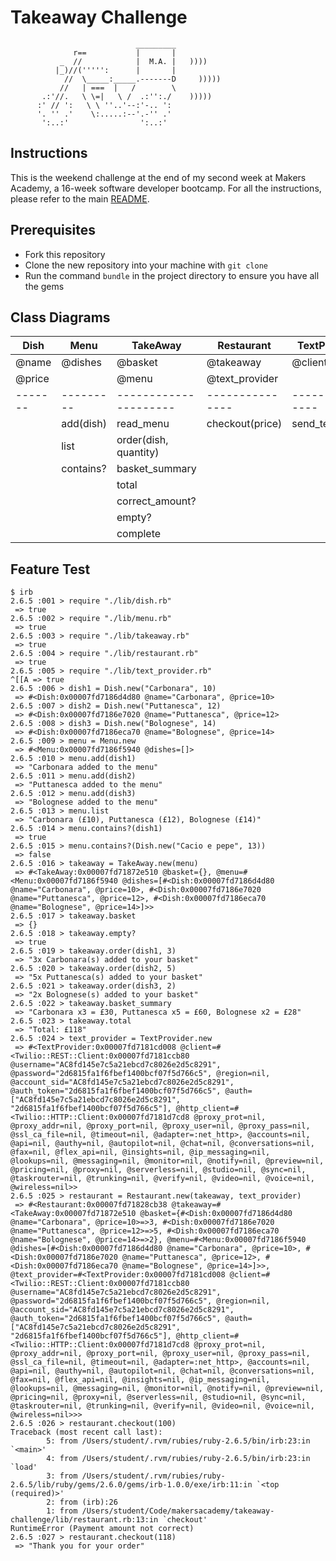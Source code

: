 Takeaway Challenge
==================
```
                            _________
              r==           |       |
           _  //            |  M.A. |   ))))
          |_)//(''''':      |       |
            //  \_____:_____.-------D     )))))
           //   | ===  |   /        \
       .:'//.   \ \=|   \ /  .:'':./    )))))
      :' // ':   \ \ ''..'--:'-.. ':
      '. '' .'    \:.....:--'.-'' .'
       ':..:'                ':..:'

 ```

Instructions
-------

This is the weekend challenge at the end of my second week at Makers Academy, a 16-week software developer bootcamp. For all the instructions, please refer to the main [README](https://github.com/AndreaDiotallevi/takeaway-challenge/blob/master/README.md).

Prerequisites
-------

* Fork this repository
* Clone the new repository into your machine with ```git clone```
* Run the command ```bundle``` in the project directory to ensure you have all the gems

Class Diagrams
-------

| Dish   | Menu      | TakeAway              | Restaurant      | TextProvider    |
| ---    | ----      | ---                   | ---             | ---             |
| @name  | @dishes   | @basket               | @takeaway       | @client         |
| @price |           | @menu                 | @text_provider  |                 |
|------- | --------- | --------------------- | --------------- | --------------- |
|        | add(dish) | read_menu             | checkout(price) | send_text(time) |
|        | list      | order(dish, quantity) |                 |                 |
|        | contains? | basket_summary        |                 |                 |
|        |           | total                 |                 |                 |
|        |           | correct_amount?       |                 |                 |
|        |           | empty?                |                 |                 |
|        |           | complete              |                 |                 |

Feature Test
-------

```
$ irb
2.6.5 :001 > require "./lib/dish.rb"
 => true 
2.6.5 :002 > require "./lib/menu.rb"
 => true 
2.6.5 :003 > require "./lib/takeaway.rb"
 => true 
2.6.5 :004 > require "./lib/restaurant.rb"
 => true 
2.6.5 :005 > require "./lib/text_provider.rb"
^[[A => true 
2.6.5 :006 > dish1 = Dish.new("Carbonara", 10)
 => #<Dish:0x00007fd7186d4d80 @name="Carbonara", @price=10> 
2.6.5 :007 > dish2 = Dish.new("Puttanesca", 12)
 => #<Dish:0x00007fd7186e7020 @name="Puttanesca", @price=12> 
2.6.5 :008 > dish3 = Dish.new("Bolognese", 14)
 => #<Dish:0x00007fd7186eca70 @name="Bolognese", @price=14> 
2.6.5 :009 > menu = Menu.new
 => #<Menu:0x00007fd7186f5940 @dishes=[]> 
2.6.5 :010 > menu.add(dish1)
 => "Carbonara added to the menu" 
2.6.5 :011 > menu.add(dish2)
 => "Puttanesca added to the menu" 
2.6.5 :012 > menu.add(dish3)
 => "Bolognese added to the menu" 
2.6.5 :013 > menu.list
 => "Carbonara (£10), Puttanesca (£12), Bolognese (£14)" 
2.6.5 :014 > menu.contains?(dish1)
 => true 
2.6.5 :015 > menu.contains?(Dish.new("Cacio e pepe", 13))
 => false 
2.6.5 :016 > takeaway = TakeAway.new(menu)
 => #<TakeAway:0x00007fd71872e510 @basket={}, @menu=#<Menu:0x00007fd7186f5940 @dishes=[#<Dish:0x00007fd7186d4d80 @name="Carbonara", @price=10>, #<Dish:0x00007fd7186e7020 @name="Puttanesca", @price=12>, #<Dish:0x00007fd7186eca70 @name="Bolognese", @price=14>]>> 
2.6.5 :017 > takeaway.basket
 => {} 
2.6.5 :018 > takeaway.empty?
 => true 
2.6.5 :019 > takeaway.order(dish1, 3)
 => "3x Carbonara(s) added to your basket" 
2.6.5 :020 > takeaway.order(dish2, 5)
 => "5x Puttanesca(s) added to your basket" 
2.6.5 :021 > takeaway.order(dish3, 2)
 => "2x Bolognese(s) added to your basket" 
2.6.5 :022 > takeaway.basket_summary
 => "Carbonara x3 = £30, Puttanesca x5 = £60, Bolognese x2 = £28" 
2.6.5 :023 > takeaway.total
 => "Total: £118" 
2.6.5 :024 > text_provider = TextProvider.new
 => #<TextProvider:0x00007fd7181cd008 @client=#<Twilio::REST::Client:0x00007fd7181ccb80 @username="AC8fd145e7c5a21ebcd7c8026e2d5c8291", @password="2d6815fa1f6fbef1400bcf07f5d766c5", @region=nil, @account_sid="AC8fd145e7c5a21ebcd7c8026e2d5c8291", @auth_token="2d6815fa1f6fbef1400bcf07f5d766c5", @auth=["AC8fd145e7c5a21ebcd7c8026e2d5c8291", "2d6815fa1f6fbef1400bcf07f5d766c5"], @http_client=#<Twilio::HTTP::Client:0x00007fd7181d7cd8 @proxy_prot=nil, @proxy_addr=nil, @proxy_port=nil, @proxy_user=nil, @proxy_pass=nil, @ssl_ca_file=nil, @timeout=nil, @adapter=:net_http>, @accounts=nil, @api=nil, @authy=nil, @autopilot=nil, @chat=nil, @conversations=nil, @fax=nil, @flex_api=nil, @insights=nil, @ip_messaging=nil, @lookups=nil, @messaging=nil, @monitor=nil, @notify=nil, @preview=nil, @pricing=nil, @proxy=nil, @serverless=nil, @studio=nil, @sync=nil, @taskrouter=nil, @trunking=nil, @verify=nil, @video=nil, @voice=nil, @wireless=nil>> 
2.6.5 :025 > restaurant = Restaurant.new(takeaway, text_provider)
 => #<Restaurant:0x00007fd71828cb38 @takeaway=#<TakeAway:0x00007fd71872e510 @basket={#<Dish:0x00007fd7186d4d80 @name="Carbonara", @price=10>=>3, #<Dish:0x00007fd7186e7020 @name="Puttanesca", @price=12>=>5, #<Dish:0x00007fd7186eca70 @name="Bolognese", @price=14>=>2}, @menu=#<Menu:0x00007fd7186f5940 @dishes=[#<Dish:0x00007fd7186d4d80 @name="Carbonara", @price=10>, #<Dish:0x00007fd7186e7020 @name="Puttanesca", @price=12>, #<Dish:0x00007fd7186eca70 @name="Bolognese", @price=14>]>>, @text_provider=#<TextProvider:0x00007fd7181cd008 @client=#<Twilio::REST::Client:0x00007fd7181ccb80 @username="AC8fd145e7c5a21ebcd7c8026e2d5c8291", @password="2d6815fa1f6fbef1400bcf07f5d766c5", @region=nil, @account_sid="AC8fd145e7c5a21ebcd7c8026e2d5c8291", @auth_token="2d6815fa1f6fbef1400bcf07f5d766c5", @auth=["AC8fd145e7c5a21ebcd7c8026e2d5c8291", "2d6815fa1f6fbef1400bcf07f5d766c5"], @http_client=#<Twilio::HTTP::Client:0x00007fd7181d7cd8 @proxy_prot=nil, @proxy_addr=nil, @proxy_port=nil, @proxy_user=nil, @proxy_pass=nil, @ssl_ca_file=nil, @timeout=nil, @adapter=:net_http>, @accounts=nil, @api=nil, @authy=nil, @autopilot=nil, @chat=nil, @conversations=nil, @fax=nil, @flex_api=nil, @insights=nil, @ip_messaging=nil, @lookups=nil, @messaging=nil, @monitor=nil, @notify=nil, @preview=nil, @pricing=nil, @proxy=nil, @serverless=nil, @studio=nil, @sync=nil, @taskrouter=nil, @trunking=nil, @verify=nil, @video=nil, @voice=nil, @wireless=nil>>> 
2.6.5 :026 > restaurant.checkout(100)
Traceback (most recent call last):
        5: from /Users/student/.rvm/rubies/ruby-2.6.5/bin/irb:23:in `<main>'
        4: from /Users/student/.rvm/rubies/ruby-2.6.5/bin/irb:23:in `load'
        3: from /Users/student/.rvm/rubies/ruby-2.6.5/lib/ruby/gems/2.6.0/gems/irb-1.0.0/exe/irb:11:in `<top (required)>'
        2: from (irb):26
        1: from /Users/student/Code/makersacademy/takeaway-challenge/lib/restaurant.rb:13:in `checkout'
RuntimeError (Payment amount not correct)
2.6.5 :027 > restaurant.checkout(118)
 => "Thank you for your order" 
```
